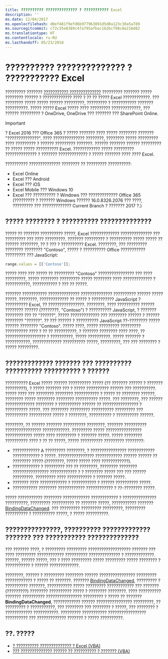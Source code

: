 ```yaml
---
title: ?????????? ?????????????? ? ??????????? Excel
description: ''
ms.date: 12/04/2017
ms.openlocfilehash: d0ef481f9efd6b977963091d5d0a123c30a5a789
ms.sourcegitcommit: c72c35e8389c47a795afbac1b2bcf98c8e216d82
ms.translationtype: HT
ms.contentlocale: ru-RU
ms.lasthandoff: 05/23/2018
---
```

# <a name="coauthoring-in-excel-add-ins"></a>?????????? ?????????????? ? ??????????? Excel  

????????? ??????? [??????????? ??????????????](https://support.office.com/en-US/article/Collaborate-on-Excel-workbooks-at-the-same-time-with-co-authoring-7152aa8b-b791-414c-a3bb-3024e46fb104) ????????? ??????? ????? ???????? ?????? ? ????????????? ???? ? ?? ?? ????? Excel ????????????. ??? ???????? ????? ????? ?????? ?????????, ????????? ? ??????????? ??????? ??????????. ????? ????? Excel ????? ???? ????????? ?????????????, ??? ?????? ????????? ? OneDrive, OneDrive ??? ??????? ??? SharePoint Online.

> [!IMPORTANT]
> ? Excel 2016 ??? Office 365 ? ????? ??????? ???? ????? ???????? ??????? "??????????????". ???? ?????????????? ????????, ???????? ????? ????????? ???? ????????? ? ?????? ????????? ???????. ?????? ??????? ?????? ????????? ?? ????? ????? ?????????? Excel. ???????????? ????? ????????? ?????????????? ? ??????? ????????????? ? ????? ??????? ???? ???? Excel.

?????????? ?????????????? ???????? ?? ????????? ??????????:

- Excel Online
- Excel ??? Android
- Excel ??? iOS
- Excel Mobile ??? Windows 10
- Excel ??? ?????????? ? Windows ??? ????????????? Office 365 (????????? ? ??????? Windows ?????? 16.0.8326.2076 ??? ????, ????????? ??? ????????????? Current Branch ? ??????? 2017 ?.)

## <a name="coauthoring-overview"></a>????? ???????? ? ?????????? ??????????????
 
????? ?? ??????? ?????????? ?????, Excel ????????????? ?????????????? ??? ????????? ??? ???? ?????????. ??????? ????????? ? ?????????? ????? ????? ?? ?????? ????????, ?? ? ??? ? ?????????? Excel. ????????, ??? ????????? ???????? ???????? "Contoso", ????? ? ?????????? Office ??????????? ????????? ??? JavaScript:

```js
range.values = [['Contoso']];
```
????? ???? ??? ????? ?? ????????? "Contoso" ???????????????? ??? ???? ?????????, ????? ???????? ????????? ????? ???????? ???? ????????????? ? ???????????, ??????????? ? ??? ?? ?????. 

??????? ??????????? ?????????????? ?????????????? ?????????? ?????? ????? ?????. ????????, ????????????? ?? ????? ? ?????????? JavaScript ? ?????????? Excel, ?? ????????????????. ????????, ???? ?????????? ?????? ???????? ?????? (????????, "Contoso") ? ?????????? JavaScript, ? ??????? ???????? ??? ?? "??????", ????? ????????????? ??? ???????? ?????? ? ?????? ???????? "??????". ?? ??? ?????? ? ?????????? JavaScript ??-???????? ????? ?????? ???????? "Contoso". ????? ????, ????? ????????? ????????? ?????????? ???? ? ?? ?? ??????????, ? ??????? ???????? ???? ????, ?? ?????????????????? ? ??????????, ????? ??????????. ????? ??????? ? ???????????, ????????????? ?????????? ?????, ?????????, ??? ??? ???????? ? ????? ?????????. 

## <a name="use-events-to-manage-the-in-memory-state-of-your-add-in"></a>????????????? ??????? ??? ?????????? ?????????? ?????????? ? ??????
 
?????????? Excel ????? ?????? ?????????? ????? (?? ??????? ?????? ? ??????? ?????????), ? ????? ??????? ??? ? ????? ?????????? ?????? ??? ??????????. ????? ???? ??? ???????? ???????? ??????????? ? ????? ?? ???????? ??????, ???????? ????? ???????? ???????? ?????????? ?????. ??? ????????, ??? ?????? ????????????? ???????? ? ?????????? ?????? ?? ???????????????? ? ?????????? ?????. ??? ???????? ????????? ?????????? ????????? ??? ?????????? ?????????? ????? ? ????????, ?????????? ? ?????????? ??????.

????????, ?? ?????? ??????? ?????????? ????????, ??????? ?????????? ???????????????? ????????????. ????????? ????? ???????????????? ???????????? ????? ???? ????????? ? ??????? ?????. ????? ???????? ?????????? ???? ? ?? ?? ?????, ????? ?????????? ????????? ????????:

- ???????????? A ????????? ????????, ? ???????????????? ???????????? ???????????? ? ?????. ???????????????? ???????????? ?????? ?????? ?? ???????? ????? (????????, ????? ????? ???? ????????????).
- ???????????? ? ????????? ??? ?? ????????, ???????? ???????? ???????????????? ???????????? ? ? ???????? ????? ??? ??? ?????? ?????????. ????????? ???? ??????????? ? ??????? ?????.
- ??????? ???? ???????????? ? ??????????? ? ?????? ?????????? ?????.
- ??????????? ???????? ???????????? ???????????? ? ??-???????? ?????. 

????? ??????????? ???????? ???????????? ???????????? ? ??????????????? ??????????, ????????? ?????????? ?? ??????? ?????, ??????????? ??????? [BindingDataChanged](https://dev.office.com/reference/add-ins/shared/binding.bindingdatachangedevent). ??? ????????? ????????? ?????????, ????????? ?????????? ? ?????????? ?????, ? ????? ??????????.

## <a name="caveats-to-using-events-with-coauthoring"></a>???????????????, ?????????? ????????????? ??????? ??? ??????????? ?????????????? 

??? ??????? ????, ? ????????? ????????? ??????????????????? ??????? ??? ???? ????????? ???????????? ?????????? ?????????????? ? ?????????????. ??????, ?????? ?????, ??? ? ???? ????????? ????? ????????? ????? ???????? ? ??????????? ? ?????? ?????????????. 

????????, ?????? ? ????????? ???????? ?????? ???????????????? ????????? ???????????? ? ????? ?? ???????. ??????? [BindingDataChanged](https://dev.office.com/reference/add-ins/shared/binding.bindingdatachangedevent), ????????? ? ?????????? ???????, ??????????? ????? ????????? ???????????? ??? ??????? (?????????) ???????? ?????????? ????? ? ???????? ????????. ???? ?????????? ??????? ?????????? ???????????????? ????????? ? ????? ?? ??????? **BindingDataChanged**, ???????????? ?????? ???????????????? ?????????, ?? ????????? ? ???????????, ??? ???????? ??? ???????? ? ?????, ??? ???????? ? ???????????? ???????????. ????????? ??????????? ????????????????? ?????????? ??? ????????????? ??????? ? ????? ??????????.

## <a name="see-also"></a>??. ????? 

- [? ?????????? ?????????????? ? Excel (VBA)](https://msdn.microsoft.com/en-us/vba/excel-vba/articles/about-coauthoring-in-excel) 
- [??? ?????????????? ?????? ?? ?????????? ? ??????? (VBA)](https://msdn.microsoft.com/en-us/vba/office-shared-vba/articles/how-autosave-impacts-addins-and-macros) 
